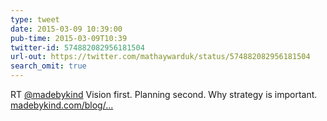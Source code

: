 ```yaml
---
type: tweet
date: 2015-03-09 10:39:00
pub-time: 2015-03-09T10:39
twitter-id: 574882082956181504
url-out: https://twitter.com/mathaywarduk/status/574882082956181504
search_omit: true
---
```



RT [@madebykind](https://twitter.com/madebykind) Vision first. Planning second. Why strategy is important. [madebykind.com/blog/...](hhttp://madebykind.com/blog/why-strategy-is-important/)